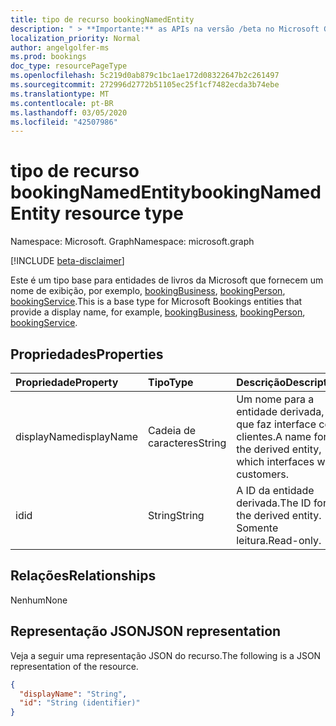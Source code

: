 ```yaml
---
title: tipo de recurso bookingNamedEntity
description: " > **Importante:** as APIs na versão /beta no Microsoft Graph estão em visualização e sujeitas a alterações. Não há suporte para o uso dessas APIs em aplicativos de produção."
localization_priority: Normal
author: angelgolfer-ms
ms.prod: bookings
doc_type: resourcePageType
ms.openlocfilehash: 5c219d0ab879c1bc1ae172d08322647b2c261497
ms.sourcegitcommit: 272996d2772b51105ec25f1cf7482ecda3b74ebe
ms.translationtype: MT
ms.contentlocale: pt-BR
ms.lasthandoff: 03/05/2020
ms.locfileid: "42507986"
---
```

# <a name="bookingnamedentity-resource-type"></a><span data-ttu-id="a0e47-104">tipo de recurso bookingNamedEntity</span><span class="sxs-lookup"><span data-stu-id="a0e47-104">bookingNamedEntity resource type</span></span>

<span data-ttu-id="a0e47-105">Namespace: Microsoft. Graph</span><span class="sxs-lookup"><span data-stu-id="a0e47-105">Namespace: microsoft.graph</span></span>

 [!INCLUDE [beta-disclaimer](../../includes/beta-disclaimer.md)]
 
<span data-ttu-id="a0e47-106">Este é um tipo base para entidades de livros da Microsoft que fornecem um nome de exibição, por exemplo, [bookingBusiness](bookingbusiness.md), [bookingPerson](bookingperson.md), [bookingService](bookingservice.md).</span><span class="sxs-lookup"><span data-stu-id="a0e47-106">This is a base type for Microsoft Bookings entities that provide a display name, for example, [bookingBusiness](bookingbusiness.md), [bookingPerson](bookingperson.md), [bookingService](bookingservice.md).</span></span>

## <a name="properties"></a><span data-ttu-id="a0e47-107">Propriedades</span><span class="sxs-lookup"><span data-stu-id="a0e47-107">Properties</span></span>
| <span data-ttu-id="a0e47-108">Propriedade</span><span class="sxs-lookup"><span data-stu-id="a0e47-108">Property</span></span>     | <span data-ttu-id="a0e47-109">Tipo</span><span class="sxs-lookup"><span data-stu-id="a0e47-109">Type</span></span>   |<span data-ttu-id="a0e47-110">Descrição</span><span class="sxs-lookup"><span data-stu-id="a0e47-110">Description</span></span>|
|:---------------|:--------|:----------|
|<span data-ttu-id="a0e47-111">displayName</span><span class="sxs-lookup"><span data-stu-id="a0e47-111">displayName</span></span>|<span data-ttu-id="a0e47-112">Cadeia de caracteres</span><span class="sxs-lookup"><span data-stu-id="a0e47-112">String</span></span>|<span data-ttu-id="a0e47-113">Um nome para a entidade derivada, que faz interface com clientes.</span><span class="sxs-lookup"><span data-stu-id="a0e47-113">A name for the derived entity, which interfaces with customers.</span></span>|
|<span data-ttu-id="a0e47-114">id</span><span class="sxs-lookup"><span data-stu-id="a0e47-114">id</span></span>|<span data-ttu-id="a0e47-115">String</span><span class="sxs-lookup"><span data-stu-id="a0e47-115">String</span></span>| <span data-ttu-id="a0e47-116">A ID da entidade derivada.</span><span class="sxs-lookup"><span data-stu-id="a0e47-116">The ID for the derived entity.</span></span> <span data-ttu-id="a0e47-117">Somente leitura.</span><span class="sxs-lookup"><span data-stu-id="a0e47-117">Read-only.</span></span>|

## <a name="relationships"></a><span data-ttu-id="a0e47-118">Relações</span><span class="sxs-lookup"><span data-stu-id="a0e47-118">Relationships</span></span>
<span data-ttu-id="a0e47-119">Nenhum</span><span class="sxs-lookup"><span data-stu-id="a0e47-119">None</span></span>


## <a name="json-representation"></a><span data-ttu-id="a0e47-120">Representação JSON</span><span class="sxs-lookup"><span data-stu-id="a0e47-120">JSON representation</span></span>

<span data-ttu-id="a0e47-121">Veja a seguir uma representação JSON do recurso.</span><span class="sxs-lookup"><span data-stu-id="a0e47-121">The following is a JSON representation of the resource.</span></span>

<!-- {
  "blockType": "resource",
  "optionalProperties": [

  ],
  "@odata.type": "microsoft.graph.bookingNamedEntity"
}-->

```json
{
  "displayName": "String",
  "id": "String (identifier)"
}

```

<!-- uuid: 8fcb5dbc-d5aa-4681-8e31-b001d5168d79
2015-10-25 14:57:30 UTC -->
<!--
{
  "type": "#page.annotation",
  "description": "bookingNamedEntity resource",
  "keywords": "",
  "section": "documentation",
  "tocPath": "",
  "suppressions": []
}
-->

